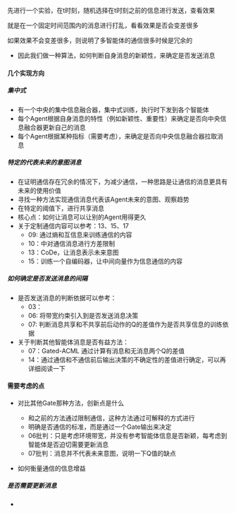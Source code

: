 先进行一个实验，在t时刻，随机选择在t时刻之前的信息进行发送，查看效果

就是在一个固定时间范围内的消息进行打乱，看看效果是否会变差很多

如果效果不会变差很多，则说明了多智能体的通信很多时候是冗余的

- 因此我们做一种算法，如何判断自身消息的新颖性，来确定是否发送消息

#### 几个实现方向
##### 集中式
- 有一个中央的集中信息融合器，集中式训练，执行时下发到各个智能体
- 每个Agent根据自身消息的特性（例如新颖性、重要性）来确定是否向中央信息融合器更新自己的消息
- 每个Agent根据某种指标（需要考虑），来确定是否向中央信息融合器拉取消息

##### 特定的代表未来的意图消息
- 在证明通信存在冗余的情况下，为减少通信，一种思路是让通信的消息更具有未来的使用价值
- 寻找一种方法实现通信消息代表该Agent未来的意图、观察趋势
- 在特定的阈值下，进行共享消息
- 核心点：如何让消息可以让别的Agent用得更久
- 关于定制通信内容可以参考：13、15、17
  - 09: 通过熵和互信息来训练通信的内容
  - 10：中对通信消息进行方差限制
  - 13：CoDe，让消息表示未来意图
  - 15：训练一个自编码器，让中间向量作为信息通信的内容


##### 如何确定是否发送消息的间隔
- 是否发送消息的判断依据可以参考：
  - 03：
  - 06: 将带宽约束引入到是否发送消息决策
  - 07: 判断消息共享和不共享前后动作的Q的差值作为是否共享信息的训练依据
- 关于判断其他智能体消息是否有益方法：
  - 07：Gated-ACML 通过计算有消息和无消息两个Q的差值
  - 14：通过通信和不通信前后输出决策的不确定性的差值进行确定，可以再详细阅读一下


#### 需要考虑的点
- 对比其他Gate那种方法，创新点是什么
  - 和之前的方法通过限制通信，这种方法通过可解释的方式进行
  - 明确是否通信的标准，而是通过一个Gate输出来决定
  - 06批判：只是考虑环境带宽，并没有参考智能体信息是否新颖，每考虑到智能体是否迫切需要更新消息
  - 07批判：消息并不代表未来意图，说明一下Q值的缺点
  

- 如何衡量通信的信息增益

##### 是否需要更新消息
- 